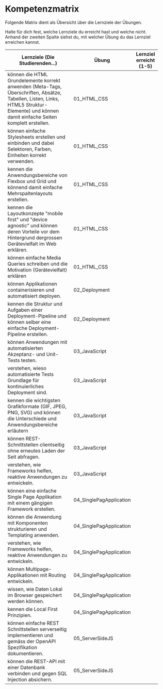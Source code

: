 # Kompetenzmatrix

Folgende Matrix dient als Übersicht über die Lernziele der Übungen.

Halte für dich fest, welche Lernziele du erreicht hast und welche nicht.
Anhand der zweiten Spalte siehst du, mit welcher Übung du das Lernziel erreichen kannst.

| Lernziele (Die Studierenden...)                                                                                                                                                           | Übung                   | Lernziel erreicht (1-5) |
|-------------------------------------------------------------------------------------------------------------------------------------------------------------------------------------------|-------------------------|-------------------------|
| können die HTML Grundelemente korrekt anwenden (Meta-Tags, Überschriften, Absätze, Tabellen, Listen, Links, HTML5 Struktur-Elemente) und können damit einfache Seiten komplett erstellen. | 01_HTML_CSS             |                         |
| können einfache Stylesheets erstellen und einbinden und dabei Selektoren, Farben, Einheiten korrekt verwenden.                                                                            | 01_HTML_CSS             |                         |
| kennen die Anwendungsbereiche von Flexbox und Grid und könnend damit einfache Mehrspaltenlayouts erstellen.                                                                               | 01_HTML_CSS             |                         |
| kennen die Layoutkonzepte "mobile first" und "device agnostic" und können deren Vorteile vor dem Hintergrund dergrossen Gerätevielfalt im Web erklären.                                   | 01_HTML_CSS             |                         |
| können einfache Media Queries schreiben und die Motivation (Gerätevielfalt) erklären                                                                                                      | 01_HTML_CSS             |                         |
| können Applikationen containerisieren und automatisiert deployen.                                                                                                                         | 02_Deployment           |                         |
| kennen die Struktur und Aufgaben einer Deployment-Pipeline und können selber eine einfache Deployment-Pipeline erstellen.                                                                 | 02_Deployment           |                         |
| können Anwendungen mit automatisierten Akzeptanz- und Unit-Tests testen.                                                                                                                  | 03_JavaScript           |                         |
| verstehen, wieso automatisierte Tests Grundlage für kontinuierliches Deployment sind.                                                                                                     | 03_JavaScript           |                         |
| kennen die wichtigsten Grafikformate (GIF, JPEG, PNG, SVG) und können die Unterschiede und Anwendungsbereiche erläutern                                                                   | 03_JavaScript           |                         |
| können REST-Schnittstellen clientseitig ohne erneutes Laden der Seit abfragen.                                                                                                            | 03_JavaScript           |                         |
| verstehen, wie Frameworks helfen, reaktive Anwendungen zu entwickeln.                                                                                                                     | 03_JavaScript           |                         |
| können eine einfache Single Page Applikation mit einem gängigen Framework erstellen.                                                                                                      | 04_SinglePagApplication |                         |
| können die Anwendung mit Komponenten strukturieren und Templating anwenden.                                                                                                               | 04_SinglePagApplication |                         |
| verstehen, wie Frameworks helfen, reaktive Anwendungen zu entwickeln.                                                                                                                     | 04_SinglePagApplication |                         |
| können Multipage-Applikationen mit Routing entwickeln.                                                                                                                                    | 04_SinglePagApplication |                         |
| wissen, wie Daten Lokal im Browser gespeichert werden können.                                                                                                                             | 04_SinglePagApplication |                         |
| kennen die Local First Prinzipien.                                                                                                                                                        | 04_SinglePagApplication |                         |
| können einfache REST Schnittstellen serverseitig implementieren und gemäss der OpenAPI Spezifikation dokumentieren.                                                                       | 05_ServerSideJS         |                         |
| können die REST-API mit einer Datenbank verbinden und gegen SQL Injection absichern.                                                                                                      | 05_ServerSideJS         |                         |